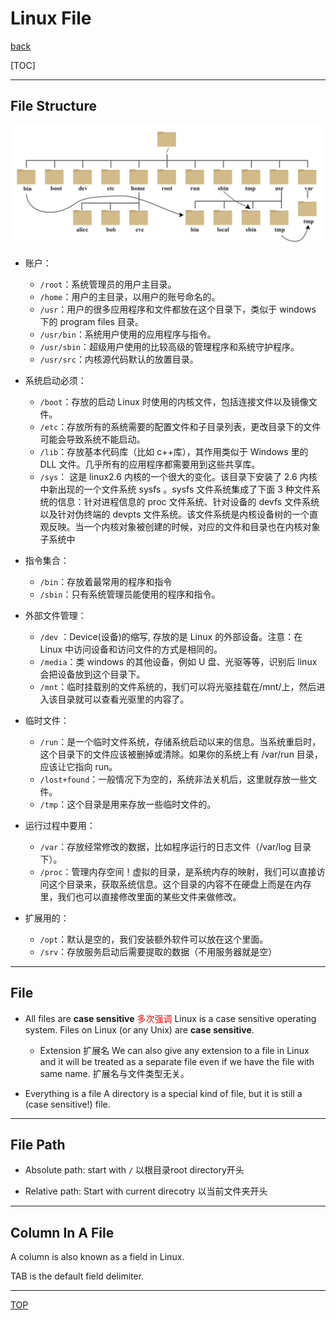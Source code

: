 
# Linux File

[back](../index.md)

[TOC]

---

## File Structure

![file structure](../pic/introduction/file_structure.jpg)

- 账户：

  - `/root`：系统管理员的用户主目录。
  - `/home`：用户的主目录，以用户的账号命名的。
  - `/usr`：用户的很多应用程序和文件都放在这个目录下，类似于 windows 下的 program files 目录。
  - `/usr/bin`：系统用户使用的应用程序与指令。
  - `/usr/sbin`：超级用户使用的比较高级的管理程序和系统守护程序。
  - `/usr/src`：内核源代码默认的放置目录。

- 系统启动必须：

  - `/boot`：存放的启动 Linux 时使用的内核文件，包括连接文件以及镜像文件。
  - `/etc`：存放所有的系统需要的配置文件和子目录列表，更改目录下的文件可能会导致系统不能启动。
  - `/lib`：存放基本代码库（比如 c++库），其作用类似于 Windows 里的 DLL 文件。几乎所有的应用程序都需要用到这些共享库。
  - `/sys`： 这是 linux2.6 内核的一个很大的变化。该目录下安装了 2.6 内核中新出现的一个文件系统 sysfs 。sysfs 文件系统集成了下面 3 种文件系统的信息：针对进程信息的 proc 文件系统、针对设备的 devfs 文件系统以及针对伪终端的 devpts 文件系统。该文件系统是内核设备树的一个直观反映。当一个内核对象被创建的时候，对应的文件和目录也在内核对象子系统中

- 指令集合：

  - `/bin`：存放着最常用的程序和指令
  - `/sbin`：只有系统管理员能使用的程序和指令。

- 外部文件管理：

  - `/dev` ：Device(设备)的缩写, 存放的是 Linux 的外部设备。注意：在 Linux 中访问设备和访问文件的方式是相同的。
  - `/media`：类 windows 的其他设备，例如 U 盘、光驱等等，识别后 linux 会把设备放到这个目录下。
  - `/mnt`：临时挂载别的文件系统的，我们可以将光驱挂载在/mnt/上，然后进入该目录就可以查看光驱里的内容了。

- 临时文件：

  - `/run`：是一个临时文件系统，存储系统启动以来的信息。当系统重启时，这个目录下的文件应该被删掉或清除。如果你的系统上有 /var/run 目录，应该让它指向 run。
  - `/lost+found`：一般情况下为空的，系统非法关机后，这里就存放一些文件。
  - `/tmp`：这个目录是用来存放一些临时文件的。

- 运行过程中要用：

  - `/var`：存放经常修改的数据，比如程序运行的日志文件（/var/log 目录下）。
  - `/proc`：管理内存空间！虚拟的目录，是系统内存的映射，我们可以直接访问这个目录来，获取系统信息。这个目录的内容不在硬盘上而是在内存里，我们也可以直接修改里面的某些文件来做修改。

- 扩展用的：

  - `/opt`：默认是空的，我们安装额外软件可以放在这个里面。
  - `/srv`：存放服务启动后需要提取的数据（不用服务器就是空）

---

## File

- All files are **case sensitive** <font color="red">多次强调</font>
  Linux is a case sensitive operating system. Files on Linux (or any Unix) are **case sensitive**.

  - Extension 扩展名
    We can also give any extension to a file in Linux and it will be treated as a separate file even if we have the file with same name.
    扩展名与文件类型无关。

- Everything is a file
  A directory is a special kind of file, but it is still a (case sensitive!) file.

---

## File Path

- Absolute path: start with `/` 以根目录root directory开头

- Relative path: Start with current direcotry 以当前文件夹开头
---

## Column In A File

A column is also known as a field in Linux.

TAB is the default field delimiter.

---

[TOP](#linux-file)
